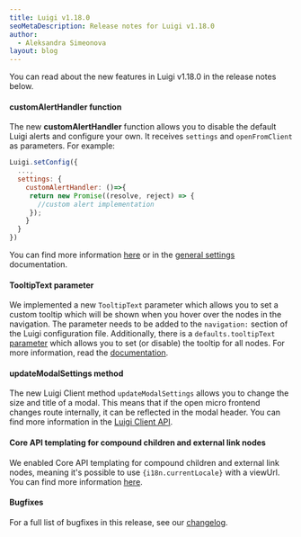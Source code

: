 ```yaml
---
title: Luigi v1.18.0
seoMetaDescription: Release notes for Luigi v1.18.0
author:
  - Aleksandra Simeonova
layout: blog
---
```


You can read about the new features in Luigi v1.18.0 in the release notes below.

<!-- Excerpt -->

#### customAlertHandler function

The new **customAlertHandler** function allows you to disable the default Luigi alerts and configure your own. It receives `settings` and `openFromClient` as parameters. For example:

```javascript
Luigi.setConfig({
  ...,
  settings: {
    customAlertHandler: ()=>{
     return new Promise((resolve, reject) => {
       //custom alert implementation
     });
    }
  }
})
```

You can find more information [here](https://github.com/SAP/luigi/pull/2304) or in the [general settings](https://docs.luigi-project.io/docs/general-settings) documentation.


#### TooltipText parameter

We implemented a new `TooltipText` parameter which allows you to set a custom tooltip which will be shown when you hover over the nodes in the navigation. The parameter needs to be added to the `navigation:` section of the Luigi configuration file. Additionally, there is a `defaults.tooltipText` [parameter](https://docs.luigi-project.io/docs/navigation-parameters-reference/?section=defaultstooltiptext) which allows you to set (or disable) the tooltip for all nodes. For more information, read the [documentation](https://docs.luigi-project.io/docs/navigation-parameters-reference/?section=tooltiptext).


#### updateModalSettings method

The new Luigi Client method `updateModalSettings` allows you to change the size and title of a modal. This means that if the open micro frontend changes route internally, it can be reflected in the modal header. You can find more information in the [Luigi Client API](https://docs.luigi-project.io/docs/luigi-client-api/?section=updatemodalsettings).

#### Core API templating for compound children and external link nodes

We enabled Core API templating for compound children and external link nodes, meaning it's possible to use `{i18n.currentLocale}` with a viewUrl. You can find more information [here](https://github.com/SAP/luigi/pull/2288).

#### Bugfixes

For a full list of bugfixes in this release, see our [changelog](https://github.com/SAP/luigi/blob/main/CHANGELOG.md).

